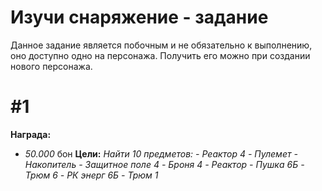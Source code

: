 # Изучи снаряжение - задание
Данное задание является побочным и не обязательно к выполнению, оно доступно одно на персонажа.
Получить его можно при создании нового персонажа.

# #1
**Награда:**
- *50.000* бон
**Цели:**
*Найти 10 предметов:*
*- Реактор 4*
*- Пулемет*
*- Накопитель*
*- Защитное поле 4*
*- Броня 4*
*- Реактор*
*- Пушка 6Б*
*- Трюм 6*
*- РК энерг 6Б*
*- Трюм 1*
 
 
